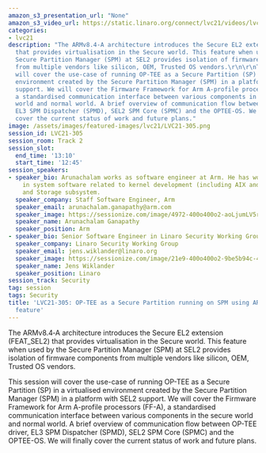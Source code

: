 ```yaml
---
amazon_s3_presentation_url: "None"
amazon_s3_video_url: https://static.linaro.org/connect/lvc21/videos/lvc21-305.mp4
categories:
- lvc21
description: "The ARMv8.4‑A architecture introduces the Secure EL2 extension (FEAT_SEL2)
  that provides virtualisation in the Secure world. This feature when used by the
  Secure Partition Manager (SPM) at SEL2 provides isolation of firmware components
  from multiple vendors like silicon, OEM, Trusted OS vendors.\r\n\r\nThis session
  will cover the use-case of running OP-TEE as a Secure Partition (SP) in a virtualised
  environment created by the Secure Partition Manager (SPM) in a platform with SEL2
  support. We will cover the Firmware Framework for Arm A-profile processors (FF-A),
  a standardised communication interface between various components in the secure
  world and normal world. A brief overview of communication flow between OP-TEE driver,
  EL3 SPM Dispatcher (SPMD), SEL2 SPM Core (SPMC) and the OPTEE-OS. We will finally
  cover the current status of work and future plans."
image: /assets/images/featured-images/lvc21/LVC21-305.png
session_id: LVC21-305
session_room: Track 2
session_slot:
  end_time: '13:10'
  start_time: '12:45'
session_speakers:
- speaker_bio: Arunachalam works as software engineer at Arm. He has work experience
    in system software related to kernel development (including AIX and Linux), Virtualization
    and Storage subsystem.
  speaker_company: Staff Software Engineer, Arm
  speaker_email: arunachalam.ganapathy@arm.com
  speaker_image: https://sessionize.com/image/4972-400o400o2-aoLjumLV5rqNsQNZYBcC6t.jpg
  speaker_name: Arunachalam Ganapathy
  speaker_position: Arm
- speaker_bio: Senior Software Engineer in Linaro Security Working Group
  speaker_company: Linaro Security Working Group
  speaker_email: jens.wiklander@linaro.org
  speaker_image: https://sessionize.com/image/21e9-400o400o2-9be5b94c-4e39-456b-812a-62a89839cce8.jpg
  speaker_name: Jens Wiklander
  speaker_position: Linaro
session_track: Security
tag: session
tags: Security
title: 'LVC21-305: OP-TEE as a Secure Partition running on SPM using ARMv8.4-A SEL2
  feature'
---
```


The ARMv8.4‑A architecture introduces the Secure EL2 extension (FEAT_SEL2) that provides virtualisation in the Secure world. This feature when used by the Secure Partition Manager (SPM) at SEL2 provides isolation of firmware components from multiple vendors like silicon, OEM, Trusted OS vendors.

This session will cover the use-case of running OP-TEE as a Secure Partition (SP) in a virtualised environment created by the Secure Partition Manager (SPM) in a platform with SEL2 support. We will cover the Firmware Framework for Arm A-profile processors (FF-A), a standardised communication interface between various components in the secure world and normal world. A brief overview of communication flow between OP-TEE driver, EL3 SPM Dispatcher (SPMD), SEL2 SPM Core (SPMC) and the OPTEE-OS. We will finally cover the current status of work and future plans.